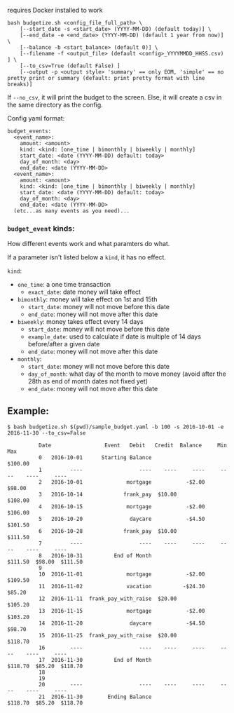 requires Docker installed to work

```
bash budgetize.sh <config_file_full_path> \
    [--start_date -s <start_date> (YYYY-MM-DD) (default today)] \
    [--end_date -e <end_date> (YYYY-MM-DD) (default 1 year from now)] \
    [--balance -b <start_balance> (default 0)] \
    [--filename -f <output_file> (default <config>_YYYYMMDD_HHSS.csv) ] \
    [--to_csv=True (default False) ]
    [--output -p <output style> 'summary' == only EOM, 'simple' == no pretty print or summary (default: print pretty format with line breaks)]

```

If `--no_csv`, it will print the budget to the screen.
Else, it will create a csv in the same directory as the config.


Config yaml format:

```
budget_events:
  <event_name>:
    amount: <amount>
    kind: <kind: [one_time | bimonthly | biweekly | monthly]
    start_date: <date (YYYY-MM-DD) default: today>
    day_of_month: <day>
    end_date: <date (YYYY-MM-DD>
  <event_name>:
    amount: <amount>
    kind: <kind: [one_time | bimonthly | biweekly | monthly]
    start_date: <date (YYYY-MM-DD) default: today>
    day_of_month: <day>
    end_date: <date (YYYY-MM-DD>
  (etc...as many events as you need)...
```

### `budget_event` kinds:

How different events work and what paramters do what.

If a parameter isn't listed below a `kind`, it has no effect.

`kind`:
  - `one_time`: a one time transaction
    - `exact_date`: date money will take effect
  - `bimonthly`: money will take effect on 1st and 15th
    - `start_date`: money will not move before this date
    - `end_date`: money will not move after this date
  - `biweekly`: money takes effect every 14 days
    - `start_date`: money will not move before this date
    - `example_date`: used to calculate if date is multiple of 14 days before/after a given date
    - `end_date`: money will not move after this date
  - `monthly`:
    - `start_date`: money will not move before this date
    - `day_of_month`: what day of the month to move money (avoid after the 28th as end of month dates not fixed yet)
    - `end_date`: money will not move after this date


## Example:
```
$ bash budgetize.sh $(pwd)/sample_budget.yaml -b 100 -s 2016-10-01 -e 2016-11-30 --to_csv=False

          Date                 Event   Debit   Credit  Balance     Min      Max
          0   2016-10-01      Starting Balance                   $100.00
          1         ----                  ----    ----     ----     ----    ----     ----
          2   2016-10-01              mortgage           -$2.00   $98.00
          3   2016-10-14             frank_pay  $10.00           $108.00
          4   2016-10-15              mortgage           -$2.00  $106.00
          5   2016-10-20               daycare           -$4.50  $101.50
          6   2016-10-28             frank_pay  $10.00           $111.50
          7         ----                  ----    ----     ----     ----    ----     ----
          8   2016-10-31          End of Month                   $111.50  $98.00  $111.50
          9
          10  2016-11-01              mortgage           -$2.00  $109.50
          11  2016-11-02              vacation          -$24.30   $85.20
          12  2016-11-11  frank_pay_with_raise  $20.00           $105.20
          13  2016-11-15              mortgage           -$2.00  $103.20
          14  2016-11-20               daycare           -$4.50   $98.70
          15  2016-11-25  frank_pay_with_raise  $20.00           $118.70
          16        ----                  ----    ----     ----     ----    ----     ----
          17  2016-11-30          End of Month                   $118.70  $85.20  $118.70
          18
          19
          20        ----                  ----    ----     ----     ----    ----     ----
          21  2016-11-30        Ending Balance                   $118.70  $85.20  $118.70


```
